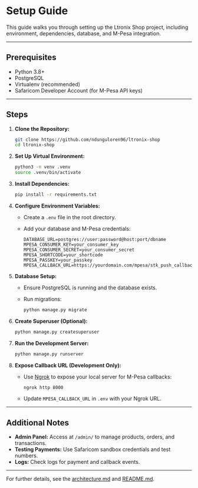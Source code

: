 # Setup Guide

This guide walks you through setting up the Ltronix Shop project, including environment, dependencies, database, and M-Pesa integration.

---

## Prerequisites

- Python 3.8+
- PostgreSQL
- Virtualenv (recommended)
- Safaricom Developer Account (for M-Pesa API keys)

---

## Steps

1. **Clone the Repository:**

   ```bash
   git clone https://github.com/ndunguloren96/ltronix-shop
   cd ltronix-shop
   ```

2. **Set Up Virtual Environment:**

   ```bash
   python3 -m venv .venv
   source .venv/bin/activate
   ```

3. **Install Dependencies:**

   ```bash
   pip install -r requirements.txt
   ```

4. **Configure Environment Variables:**

   - Create a `.env` file in the root directory.
   - Add your database and M-Pesa credentials:

     ```
     DATABASE_URL=postgres://user:password@host:port/dbname
     MPESA_CONSUMER_KEY=your_consumer_key
     MPESA_CONSUMER_SECRET=your_consumer_secret
     MPESA_SHORTCODE=your_shortcode
     MPESA_PASSKEY=your_passkey
     MPESA_CALLBACK_URL=https://yourdomain.com/mpesa/stk_push_callback/
     ```

5. **Database Setup:**

   - Ensure PostgreSQL is running and the database exists.
   - Run migrations:

     ```bash
     python manage.py migrate
     ```

6. **Create Superuser (Optional):**

   ```bash
   python manage.py createsuperuser
   ```

7. **Run the Development Server:**

   ```bash
   python manage.py runserver
   ```

8. **Expose Callback URL (Development Only):**

   - Use [Ngrok](https://ngrok.com/) to expose your local server for M-Pesa callbacks:

     ```bash
     ngrok http 8000
     ```

   - Update `MPESA_CALLBACK_URL` in `.env` with your Ngrok URL.

---

## Additional Notes

- **Admin Panel:** Access at `/admin/` to manage products, orders, and transactions.
- **Testing Payments:** Use Safaricom sandbox credentials and test numbers.
- **Logs:** Check logs for payment and callback events.

---

For further details, see the [architecture.md](architecture.md) and [README.md](../README.md).
